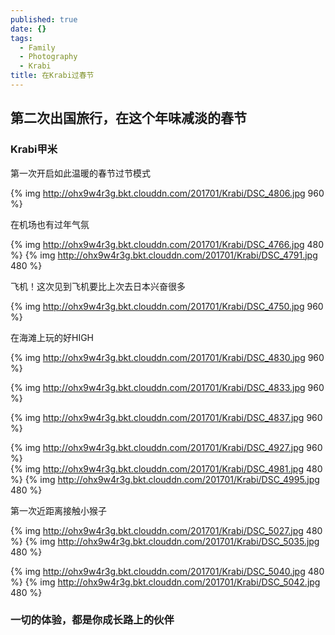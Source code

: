 ```yaml
---
published: true
date: {}
tags:
  - Family
  - Photography
  - Krabi
title: 在Krabi过春节
---
```

## 第二次出国旅行，在这个年味减淡的春节 ##
### Krabi甲米 ###

第一次开启如此温暖的春节过节模式

{% img http://ohx9w4r3g.bkt.clouddn.com/201701/Krabi/DSC_4806.jpg 960 %}



在机场也有过年气氛

{% img http://ohx9w4r3g.bkt.clouddn.com/201701/Krabi/DSC_4766.jpg 480 %}
{% img http://ohx9w4r3g.bkt.clouddn.com/201701/Krabi/DSC_4791.jpg 480 %}


飞机！这次见到飞机要比上次去日本兴奋很多

{% img http://ohx9w4r3g.bkt.clouddn.com/201701/Krabi/DSC_4750.jpg 960 %}

在海滩上玩的好HIGH

{% img http://ohx9w4r3g.bkt.clouddn.com/201701/Krabi/DSC_4830.jpg 960 %}

{% img http://ohx9w4r3g.bkt.clouddn.com/201701/Krabi/DSC_4833.jpg 960 %}

{% img http://ohx9w4r3g.bkt.clouddn.com/201701/Krabi/DSC_4837.jpg 960 %}

{% img http://ohx9w4r3g.bkt.clouddn.com/201701/Krabi/DSC_4927.jpg 960 %}
<br>
{% img http://ohx9w4r3g.bkt.clouddn.com/201701/Krabi/DSC_4981.jpg 480 %}
{% img http://ohx9w4r3g.bkt.clouddn.com/201701/Krabi/DSC_4995.jpg 480 %}

第一次近距离接触小猴子

{% img http://ohx9w4r3g.bkt.clouddn.com/201701/Krabi/DSC_5027.jpg 480 %}
{% img http://ohx9w4r3g.bkt.clouddn.com/201701/Krabi/DSC_5035.jpg 480 %}

{% img http://ohx9w4r3g.bkt.clouddn.com/201701/Krabi/DSC_5040.jpg 480 %}
{% img http://ohx9w4r3g.bkt.clouddn.com/201701/Krabi/DSC_5042.jpg 480 %}

### 一切的体验，都是你成长路上的伙伴 ###
